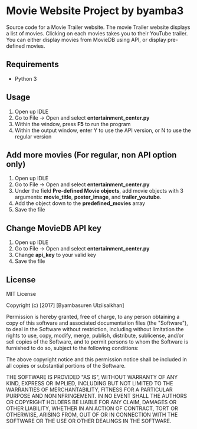 # Movie Website Project by byamba3
Source code for a Movie Trailer website. The movie Trailer website displays a list of movies. Clicking on each movies takes you to their YouTube trailer. You can either display movies from MovieDB using API, or display pre-defined movies.

## Requirements
- Python 3

## Usage

1. Open up IDLE
2. Go to File -> Open and select **entertainment_center.py**
3. Within the window, press **F5** to run the program
4. Within the output window, enter Y to use the API version, or N to use the regular version

## Add more movies (For regular, non API option only)

1. Open up IDLE
2. Go to File -> Open and select **entertainment_center.py**
3. Under the field **Pre-defined Movie objects**, add movie objects with 3 arguments: **movie_title**, **poster_image**, and **trailer_youtube**.
4. Add the object down to the **predefined_movies** array
5. Save the file

## Change MovieDB API key

1. Open up IDLE
2. Go to File -> Open and select **entertainment_center.py**
3. Change **api_key** to your valid key
4. Save the file

## License
MIT License

Copyright (c) [2017] [Byambasuren Ulziisaikhan]

Permission is hereby granted, free of charge, to any person obtaining a copy
of this software and associated documentation files (the "Software"), to deal
in the Software without restriction, including without limitation the rights
to use, copy, modify, merge, publish, distribute, sublicense, and/or sell
copies of the Software, and to permit persons to whom the Software is
furnished to do so, subject to the following conditions:

The above copyright notice and this permission notice shall be included in all
copies or substantial portions of the Software.

THE SOFTWARE IS PROVIDED "AS IS", WITHOUT WARRANTY OF ANY KIND, EXPRESS OR
IMPLIED, INCLUDING BUT NOT LIMITED TO THE WARRANTIES OF MERCHANTABILITY,
FITNESS FOR A PARTICULAR PURPOSE AND NONINFRINGEMENT. IN NO EVENT SHALL THE
AUTHORS OR COPYRIGHT HOLDERS BE LIABLE FOR ANY CLAIM, DAMAGES OR OTHER
LIABILITY, WHETHER IN AN ACTION OF CONTRACT, TORT OR OTHERWISE, ARISING FROM,
OUT OF OR IN CONNECTION WITH THE SOFTWARE OR THE USE OR OTHER DEALINGS IN THE
SOFTWARE.
